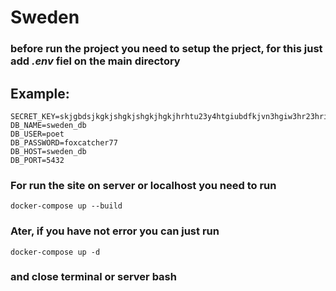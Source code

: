 # Sweden

### before run the project you need to setup the prject, for this just add *.env* fiel on the main directory

## Example:
```
SECRET_KEY=skjgbdsjkgkjshgkjshgkjhgkjhrhtu23y4htgiubdfkjvn3hgiw3hr23hrifbdkjbsdjbv
DB_NAME=sweden_db
DB_USER=poet
DB_PASSWORD=foxcatcher77
DB_HOST=sweden_db
DB_PORT=5432

```


### For run the site on server or localhost you need to run 
```
docker-compose up --build
```
### Ater, if you have not error you can just run 
```
docker-compose up -d
```
### and close terminal or server bash
